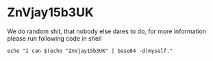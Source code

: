 # ZnVjay15b3UK

We do random shit, that nobody else dares to do, for more information please run following code in shell 
```
echo "I can $(echo "ZnVjay15b3UK" | base64 -d)myself."
```
